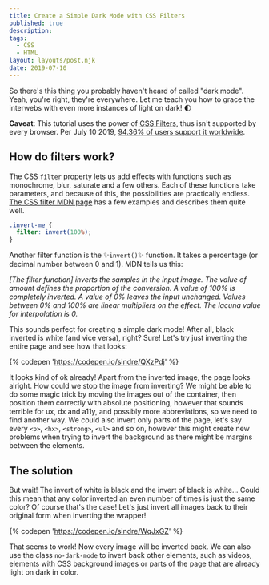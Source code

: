 ```yaml
---
title: Create a Simple Dark Mode with CSS Filters
published: true
description: 
tags: 
  - CSS
  - HTML
layout: layouts/post.njk
date: 2019-07-10
---
```


So there's this thing you probably haven't heard of called "dark mode". Yeah, you're right, they're everywhere. Let me teach you how to grace the interwebs with even more instances of light on dark! 🌓

**Caveat**: This tutorial uses the power of [CSS Filters](https://developer.mozilla.org/en-US/docs/Web/CSS/filter), thus isn't supported by every browser. Per July 10 2019, [94.36% of users support it worldwide](https://caniuse.com/#search=css%20filter).

## How do filters work?

The CSS `filter` property lets us add effects with functions such as monochrome, blur, saturate and a few others. Each of these functions take parameters, and because of this, the possibilities are practically endless. [The CSS filter MDN page](https://developer.mozilla.org/en-US/docs/Web/CSS/filter) has a few examples and describes them quite well.

```css
.invert-me {
  filter: invert(100%);
}
```

Another filter function is the ✨`invert()`✨ function. It takes a percentage (or decimal number between 0 and 1). MDN tells us this:

_[The filter function] inverts the samples in the input image. The value of amount defines the proportion of the conversion. A value of 100% is completely inverted. A value of 0% leaves the input unchanged. Values between 0% and 100% are linear multipliers on the effect. The lacuna value for interpolation is 0._

This sounds perfect for creating a simple dark mode! After all, black inverted is white (and vice versa), right? Sure! Let's try just inverting the entire page and  see how that looks:

{% codepen 'https://codepen.io/sindre/QXzPdj' %}

It looks kind of ok already! Apart from the inverted image, the page looks alright. How could we stop the image from inverting? We might be able to do some magic trick by moving the images out of the container, then position them correctly with absolute positioning, however that sounds terrible for ux, dx and a11y, and possibly more abbreviations, so we need to find another way. We could also invert only parts of the page, let's say every `<p>`, `<hx>`, `<strong>`, `<ul>` and so on, however this might create new problems when trying to invert the background as there might be margins between the elements.

## The solution

But wait! The invert of white is black and the invert of black is white... Could this mean that any color inverted an even number of times is just the same color? Of course that's the case! Let's just invert all images back to their original form when inverting the wrapper!

{% codepen 'https://codepen.io/sindre/WqJxGZ' %}

That seems to work! Now every image will be inverted back. We can also use the class `no-dark-mode` to invert back other elements, such as videos, elements with CSS background images or parts of the page that are already light on dark in color.
